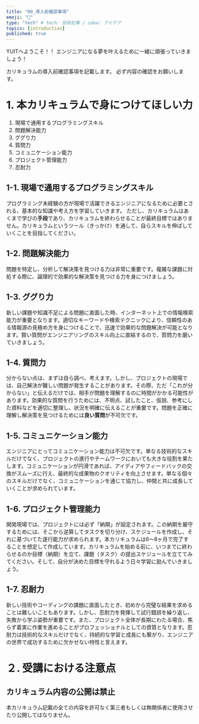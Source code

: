 ```yaml
---
title: "00_導入前確認事項"
emoji: "📔"
type: "tech" # tech: 技術記事 / idea: アイデア
topics: [introduction]
published: true
---
```

YUITへようこそ！！
エンジニアになる夢を叶えるために一緒に頑張っていきましょう！

カリキュラムの導入前確認事項を記載します。
必ず内容の確認をお願いします。

# 1. 本カリキュラムで身につけてほしい力
1. 現場で通用するプログラミングスキル
2. 問題解決能力
3. ググり力
4. 質問力
5. コミュニケーション能力
6. プロジェクト管理能力
7. 忍耐力

## 1-1. 現場で通用するプログラミングスキル
プログラミング未経験の方が現場で活躍できるエンジニアになるために必要とされる、基本的な知識や考え方を学習していきます。
ただし、カリキュラムはあくまで学びの**手段**であり、カリキュラムを終わらせることが最終目標ではありません。カリキュラムというツール（きっかけ）を通して、自らスキルを伸ばしていくことを目指してください。
## 1-2. 問題解決能力
問題を特定し、分析して解決策を見つける力は非常に重要です。複雑な課題に対処する際に、論理的で効果的な解決策を見つける力を身につけましょう。
## 1-3. ググり力
新しい課題や知識不足による問題に直面した時、インターネット上での情報検索能力が重要となります。適切なキーワードや検索テクニックにより、信頼性のある情報源の見極め方を身につけることで、迅速で効果的な問題解決が可能となります。賢い質問がエンジニアリングのスキル向上に直結するので、質問力を磨いていきましょう。
## 1-4. 質問力
分からない点は、まずは自ら調べ、考えます。しかし、プロジェクトの現場では、自己解決が難しい問題が発生することがあります。その際、ただ「これが分からない」と伝えるだけでは、相手が問題を理解するのに時間がかかる可能性があります。効果的な質問を行うためには、不明点、試したこと、仮説、参考にした資料などを適切に整理し、状況を明確に伝えることが重要です。問題を正確に理解し解決策を見つけるためには**良い質問**が不可欠です。
## 1-5. コミュニケーション能力
エンジニアにとってコミュニケーション能力は不可欠です。単なる技術的なスキルだけでなく、プロジェクトの進行やチームワークにおいても大きな役割を果たします。コミュニケーションが円滑であれば、アイディアやフィードバックの交換がスムーズに行え、最終的な成果物のクオリティを向上させます。単なる個々のスキルだけでなく、コミュニケーションを通じて協力し、仲間と共に成長していくことが求められています。
## 1-6. プロジェクト管理能力
開発現場では、プロジェクトには必ず「納期」が設定されます。この納期を厳守するためには、そこから逆算してタスクを切り分け、スケジュールを作成し、それに基づいてた遂行能力が求められます。本カリキュラムは6〜8ヶ月で完了することを想定して作成しています。カリキュラムを始める前に、いつまでに終わらせるのか目標（納期）を立て、課題（タスク）の提出スケジュールを立ててみてください。そして、自分が決めた目標を守れるよう日々学習に励んでいきましょう。
## 1-7. 忍耐力
新しい技術やコーディングの課題に直面したとき、初めから完璧な結果を求めることは難しいこともあります。しかし、忍耐力を発揮して試行錯誤を繰り返し、失敗から学ぶ姿勢が重要です。また、プロジェクト全体が長期にわたる場合、焦らず着実に作業を進めることがプロフェッショナルとしての資質となります。忍耐力は技術的なスキルだけでなく、持続的な学習と成長にも繋がり、エンジニアの世界で成功するために欠かせない特性と言えます。

# ２. 受講における注意点
## カリキュラム内容の公開は禁止
本カリキュラム記載の全ての内容を許可なく第三者もしくは無関係者に使用させたり公開してはなりません｡
